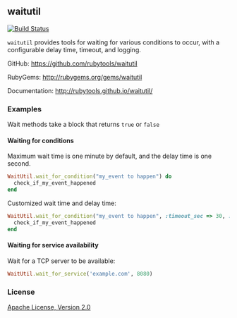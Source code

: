 ## waitutil

[![Build Status](https://travis-ci.org/rubytools/waitutil.png?branch=master)](https://travis-ci.org/rubytools/waitutil)

`waitutil` provides tools for waiting for various conditions to occur, with a configurable
delay time, timeout, and logging.

GitHub: https://github.com/rubytools/waitutil

RubyGems: http://rubygems.org/gems/waitutil

Documentation: http://rubytools.github.io/waitutil/

### Examples

Wait methods take a block that returns `true` or `false`

#### Waiting for conditions

Maximum wait time is one minute by default, and the delay time is one second.

```ruby
WaitUtil.wait_for_condition("my_event to happen") do
  check_if_my_event_happened
end
```

Customized wait time and delay time:

```ruby
WaitUtil.wait_for_condition("my_event to happen", :timeout_sec => 30, :delay_sec => 0.5) do
  check_if_my_event_happened
end
```

#### Waiting for service availability

Wait for a TCP server to be available:

```ruby
WaitUtil.wait_for_service('example.com', 8080)
```

### License

[Apache License, Version 2.0](http://www.apache.org/licenses/LICENSE-2.0.html)
